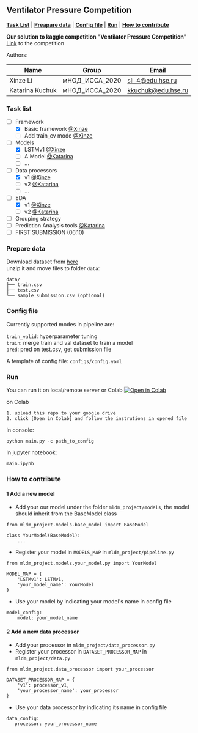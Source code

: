 ## Ventilator Pressure Competition


[**Task List**](#quickstart-colab-in-the-cloud)
| [**Preapare data**](#prepare-data)
| [**Config file**](#config-file)
| [**Run**](#run)
| [**How to contribute**](#how-to-contribute)

**Our solution to kaggle competition "Ventilator Pressure Competition"**<br>
[Link](https://www.kaggle.com/c/ventilator-pressure-prediction/leaderboard) to the competition

Authors: 

|  Name   | Group  | Email |
|  ----   | ----   | ----  |
| Xinze Li  | мНОД\_ИССА\_2020 | <sli_4@edu.hse.ru> 
| Katarina Kuchuk  | мНОД\_ИССА\_2020 | <kkuchuk@edu.hse.ru>



### Task list

- [ ] Framework
	- [x] Basic framework [@Xinze][xinze]
	- [ ] Add train_cv mode [@Xinze][xinze]
- [ ] Models
	- [x] LSTMv1 [@Xinze][xinze]
	- [ ] A Model [@Katarina][katarina]
	- [ ] ... 
- [ ] Data processors
	- [x] v1 [@Xinze][xinze]
	- [ ] v2 [@Katarina][katarina]
	- [ ] ...
- [ ] EDA
	- [x] v1 [@Xinze][xinze] 
	- [ ] v2 [@Katarina][katarina]
- [ ] Grouping strategy 
- [ ] Prediction Analysis tools [@Katarina][katarina]
- [ ] FIRST SUBMISSION (06.10)

### Prepare data
Download dataset from [here](https://www.kaggle.com/c/ventilator-pressure-prediction/data) <br>
unzip it and move files to folder `data`:

```
data/
├── train.csv
├── test.csv
└── sample_submission.csv (optional)
```

### Config file
Currently supported modes in pipeline are: <br/>

`train_valid`: hyperparameter tuning <br/>
`train`: merge train and val dataset to train a model<br/>
`pred`: pred on test.csv, get submission file <br/>

A template of config file: `configs/config.yaml`


### Run

You can run it on local/remote server or Colab [![Open in Colab][Colab Badge]][main Notebook]

on Colab

```
1. upload this repo to your google drive
2. click [Open in Colab] and follow the instrutions in opened file
```

In console: 

```
python main.py -c path_to_config
```
In jupyter notebook: 

```
main.ipynb
```

### How to contribute

#### 1 Add a new model
- Add your our model under the folder `mldm_project/models`, the model should inherit from the BaseModel class

```
from mldm_project.models.base_model import BaseModel

class YourModel(BaseModel):
	...
```

- Register your model in `MODELS_MAP` in `mldm_project/pipeline.py`

```
from mldm_project.models.your_model.py import YourModel

MODEL_MAP = {
	'LSTMv1': LSTMv1,
	'your_model_name': YourModel
}
```

- Use your model by indicating your model's name in config file

```
model_config:
	model: your_model_name
```

#### 2 Add a new data processor
- Add your processor in `mldm_project/data_processor.py`
- Register your processor in `DATASET_PROCESSOR_MAP` in `mldm_project/data.py`

```
from mldm_project.data_processor import your_processor

DATASET_PROCESSOR_MAP = {
    'v1': processor_v1,
    'your_processor_name': your_processor
}
```
- Use your data processor by indicating its name in config file
 
```
data_config:
   processor: your_processor_name
```


[Colab Badge]:          https://colab.research.google.com/assets/colab-badge.svg
[main Notebook]:        https://colab.research.google.com/github/li-xinze/ventilator_pressure_prediction/blob/master/main.ipynb
[xinze]:                https://github.com/li-xinze
[katarina]:             https://github.com/Kale2601
